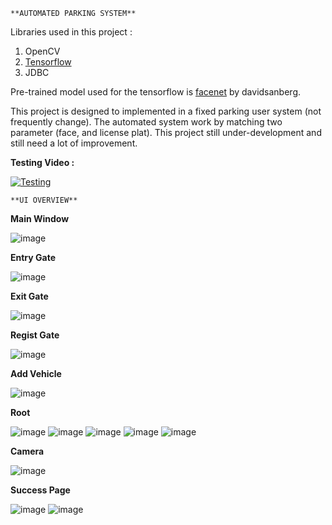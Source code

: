 `**AUTOMATED PARKING SYSTEM**`

Libraries used in this project :
1. OpenCV
2. [Tensorflow](https://www.tensorflow.org/install/lang_java_legacy)
3. JDBC

Pre-trained model used for the tensorflow is [facenet](https://github.com/davidsandberg/facenet) by davidsanberg.

This project is designed to implemented in a fixed parking user system (not frequently change). The automated system work by matching two parameter (face, and license plat). This project still under-development and still need a lot of improvement.

**Testing Video :**

[![**Testing**](https://img.youtube.com/vi/hpvx9fJL794/0.jpg)](https://www.youtube.com/watch?v=hpvx9fJL794)

`**UI OVERVIEW**`

**Main Window**

![image](https://github.com/user-attachments/assets/2ab7fbd8-3e54-4a16-a7d1-ac77c60efda8)



**Entry Gate**

![image](https://github.com/user-attachments/assets/99fafd22-531e-47b1-aa08-4cf00d2e5591)



**Exit Gate**

![image](https://github.com/user-attachments/assets/82f88c5c-72e7-4799-a34e-bae6a05f02b7)




**Regist Gate**

![image](https://github.com/user-attachments/assets/56f6a810-3666-4c63-8a80-cd71b94c7d61)



**Add Vehicle**

![image](https://github.com/user-attachments/assets/da0319f8-8c37-4b74-9b1f-e539a8037c75)



**Root**

![image](https://github.com/user-attachments/assets/b045f60f-7407-41a8-8a5a-8fa7890ddbcd)
![image](https://github.com/user-attachments/assets/472d3f82-d67c-4609-8225-4757f27d4a76)
![image](https://github.com/user-attachments/assets/1a622ca6-fe12-45fb-b8ca-b25d380f431c)
![image](https://github.com/user-attachments/assets/35b97c12-86c3-416b-8cd9-48d65e92d3dd)
![image](https://github.com/user-attachments/assets/2483ee31-7d97-42fd-ab34-ec522cc6366f)






**Camera**

![image](https://github.com/user-attachments/assets/7d8daa78-858e-44c2-8ce2-793b36310a6f)





**Success Page**

![image](https://github.com/user-attachments/assets/bb7da2f4-4c54-49e0-abae-deb260bbb356)
![image](https://github.com/user-attachments/assets/5075df0c-887a-4081-afff-a8be35e88ccd)
